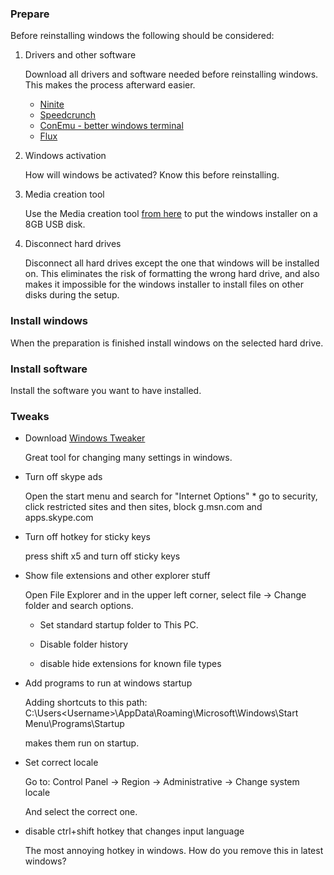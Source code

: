 ### Prepare
Before reinstalling windows the following should be considered:

1. Drivers and other software
   
   Download all drivers and software needed before reinstalling windows. This makes the process afterward easier.
   * [Ninite](https://ninite.com/)
   * [Speedcrunch](http://www.speedcrunch.org/)
   * [ConEmu - better windows terminal](https://conemu.github.io/)
   * [Flux](https://justgetflux.com/)
  
2. Windows activation

   How will windows be activated? Know this before reinstalling.
  
3. Media creation tool

   Use the Media creation tool [from here](https://www.microsoft.com/sv-se/software-download/windows10) to put the windows installer on a 8GB USB disk.
  
4. Disconnect hard drives

   Disconnect all hard drives except the one that windows will be installed on. This eliminates the risk of formatting the wrong hard drive, and also makes it impossible for the windows installer to install files on other disks during the setup.
  
### Install windows
When the preparation is finished install windows on the selected hard drive.

### Install software
Install the software you want to have installed.

### Tweaks

* Download [Windows Tweaker](https://www.thewindowsclub.com/ultimate-windows-tweaker-4-windows-10)

  Great tool for changing many settings in windows.

  
* Turn off skype ads

  Open the start menu and search for "Internet Options" * go to security, click restricted sites and then sites, block g.msn.com and apps.skype.com

  
* Turn off hotkey for sticky keys
   
  press shift x5 and turn off sticky keys
   
   
* Show file extensions and other explorer stuff
   
  Open File Explorer and in the upper left corner, select file -> Change folder and search options. 
  
  * Set standard startup folder to This PC. 
  
  * Disable folder history
  
  * disable hide extensions for known file types
   
   
* Add programs to run at windows startup

  Adding shortcuts to this path: C:\Users\<Username>\AppData\Roaming\Microsoft\Windows\Start Menu\Programs\Startup
  
  makes them run on startup.
  
* Set correct locale
  
  Go to: Control Panel -> Region -> Administrative -> Change system locale
  
  And select the correct one.
  
* disable ctrl+shift hotkey that changes input language

  The most annoying hotkey in windows. How do you remove this in latest windows?
  

  
  
  







